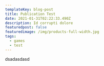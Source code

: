 ```yaml
---
templateKey: blog-post
title: Publication Test
date: 2021-01-31T02:22:33.490Z
description: Id corrupti dolore
featuredpost: false
featuredimage: /img/products-full-width.jpg
tags:
  - games
  - test
---
```

dsadasdasd
